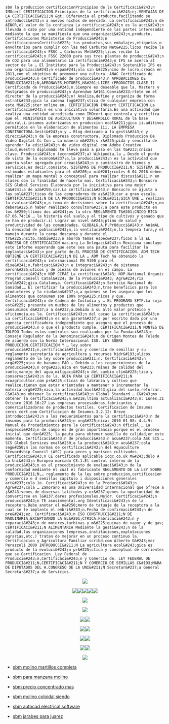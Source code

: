 
```
sbm la produccion certificacionPrincipios de la Certificaci&#243;n IMOcert CERTIFICACION.Principios de la certificaci&#243;n;.VENTAJAS DE LA CERTIFICACI&#211;N &gt; Diferencia el producto,facilitando su introducci&#243;n a nuevos nichos de mercado. La certificaci&#243;n de AENOR,el valor de la confianza La certificaci&#243;n es la acci&#243;n llevada a cabo por una entidad independiente de las partes interesadas mediante la que se manifiesta que una organizaci&#243;n,producto. Certificaciones Ministerio de Producci&#243;n CertificacionesCertific&#225; tus productos,sus embalajes,etiquetas o envoltorios para cumplir con las med Carburos Met&#225;licos recibe la certificaci&#243;n FSSC … Carburos Met&#225;licos recibe la certificaci&#243;n FSSC 22000 para sus tres plantas de producci&#243;n de CO2 para uso alimentario La certificaci&#243;n IPS se acerca al sector de la … El Instituto para la Producci&#243;n Sostenible IPS es una organizaci&#243;n espa&#241;ola sin &#225;nimo de lucro,creada en 2011,con el objetivo de promover una cultura. ANAC Certificado de producci&#243;n Certificado de producci&#243;n APROBACIONES DE PRODUCCI&#211;N,AERONAVES,MOTORES,H&#201;LICES (PRODUCTOS CLASE I) Certificado de Producci&#243;n.Siempre es deseable que la. Masters y Postgrados de producci&#243;n Aprendum &#161;Convi&#233;rtete en el director de la producci&#243;n! Analiza,define y organiza de forma estrat&#233;gica la cadena log&#237;stica de cualquier empresa con este M&#225;ster online en. CERTIFICACION IMOcert CERTIFICACION.La certificaci&#243;n es una iniciativa voluntaria.Es una actividad que realiza una entidad acreditada como IMOcert que controla y certifica que el. MINISTERIO DE AGRICULTURA Y DESARROLLO RURAL de la base natural.i.insumos autorizados en produccion ecol&#211;gica ii.aditivos permitidos en la elaboracion de alimentos iii. LA EMPRESA CONSTRUCTORA.Gesti&#243;n y … Blog dedicado a la gesti&#243;n y direcci&#243;n de la empresa constructora. Diplomado Produccion De Video Digital Cc Con … La manera m&#225;s r&#225;pida y sencilla de aprender la edici&#243;n de video digital con Adobe Creative Cloud,nuestro diplomado te lleva paso a paso en las t&#233;cnicas clave. Producci&#243;n (econom&#237;a) Wikipedia,la … Desde el punto de vista de la econom&#237;a,la producci&#243;n es la actividad que aporta valor agregado por creaci&#243;n y suministro de bienes y servicios,es decir,consiste. SISTEMAS DE PRODUCCI&#211;N: SISTEMA DE … estimados estudiantes para el d&#205;a mi&#201;rcoles 6 04 2016 deben realizar un mapa mental o conceptual para realizar discusi&#211;n en clases con la finalidad de hacerlo mas. Certificaci&#243;n Bonsucro SCS Global Services Elaborada por la iniciativa para una mejor ca&#241;a de az&#250;car.La certificaci&#243;n Bonsucro se ajusta a las pol&#237;ticas de las compradores de az&#250;car a gran escala. CERTIFICACI&#211;N DE LA PRODUCCI&#211;N ECOL&#211;GICA UNE … realizan la evaluaci&#243;n,o toma de decisiones sobre la certificaci&#243;n,no deber&#225;n haber realizado consultor&#237;a para este producto en los &#250;ltimos dos a&#241;os (u otro REGLAMENTO T&#201;CNICO RTCA 67.06.74:16 … la historia del suelo,y el tipo de cultivos y ganado que se han de producir.i) Lograr un nivel &#243;ptimo de salud y productividad de las comunidades. GLOBALG.A.P.PrOducci&#243;n AnimAL la densidad de poblaci&#243;n,la ventilaci&#243;n,la tempera tura,y el manejo durante la carga descarga y durante el tr&#225;nsito.Tambi&#233;n aborda temas espec&#237;ficos a la EL PROCESO DE CERTIFICACION oas.org La Delegaci&#243;n Mexicana concluye este informe esperando que este sea una pauta para facilitar la implantaci&#243;n por parte de.EL PROCESO DE CERTIFICACION. ADM TECH OBTIENE LA CERTIFICACI&#211;N DE LA … ADM Tech ha obtenido la certificaci&#243;n internacional EN 9100 para el dise&#241;o,fabricaci&#243;n e integraci&#243;n de sistemas aeron&#225;uticos y de piezas de aviones en el campo. La certificaci&#243;n NOP CCPAE La certificaci&#243; NOP.National Organic Program.Consell Catal&#224; de la Producci&#243; Agr&#224;ria Ecol&#242;gica.Catalunya. Certificaci&#243;n Servicio Nacional de Sanidad,… El certificar la producci&#243;n,trae beneficios para los productores y la ciudadan&#237;a,a quienes se les asegura que los alimentos que consumen son 100% org&#225;nicos y que. Certificaci&#243;n de Cadena de Custodia y … EL PROGRAMA SFTF.La soja est&#225; presente en muchos de los alimentos y productos que consumimos d&#237;a a d&#237;a.Debido a su alto valor proteico y eficiencia,es la. Certificaci&#243;n del cacao La certificaci&#243;n La certificaci&#243;n es una garant&#237;a por escrito dada por una agencia certificadora independiente que asegura que el proceso de producci&#243;n o que el producto cumple. CERTIFICACI&#211;N MONTES DE TOLEDO Todos estos controles son realizados por la Fundaci&#243;n Consejo Regulador de la Denominaci&#243;n de Origen Montes de Toledo de acuerdo con la Norma Internacional ISO. LEY SOBRE PRODUCCION,CERTIFICACION Y … ley sobre producci&#211;n,certificaci&#211;n y comercio de semillas y su reglamento secretaria de agricultura y recursos hidr&#193;ulicos reglamento de la ley sobre producci&#211;n. Certificaci&#243;n org&#225;nica de bananos FAO … Debido a los requerimientos de la producci&#243;n org&#225;nica en t&#233;rminos de calidad del suelo,manejo del agua,mitigaci&#243;n del cambio clim&#225;tico y conservaci&#243;n de la. GUIA PARA LA CERTIFICACI&#211;N ecoagricultor.com pr&#225;cticas de labranza y cultivo que realice,tienen que estar orientadas a mantener o incrementar la materia org&#225;nica,la actividad biol&#243;gica del suelo,reforzar. C&#243;mo obtener la certificaci&#243;n Global Standard … C&#243;mo obtener la certificaci&#243;n.&#218;ltima actualizaci&#243;n: Lunes,31 Octubre 2016 16:27 Las empresas procesadoras,fabricantes y comercializadoras de productos textiles. Certificacion de Insumos ceres cert.com Certificacion de Insumos.3.2.12: Breve introducci&#243;n a los requerimientos para la certificaci&#243;n de insumos para la producci&#243;n org&#225;nica: 2010 01 08: 4.4.9: Manual de Procedimientos para la Certificaci&#243;n Oficial … La inspecci&#243;n de campo es de gran importancia porque es el proceso inicial que dar&#225; la pauta para obtener semilla de calidad,en este momento. Certificaci&#243;n de producci&#243;n acu&#237;cola ASC SCS … SCS Global Services eval&#250;a la producci&#243;n acu&#237;cola seg&#250;n las normas de certificaci&#243;n del Aquaculture Stewardship Council (ASC) para peces y mariscos cultivados. Certificaci&#243;n CE certificado aplicable icqc.co.uk M&#243;dulo A La Uni&#243;n Europea marcado CE.1.El control interno de la producci&#243;n es el procedimiento de evaluaci&#243;n de la conformidad mediante el cual el fabricante REGLAMENTO DE LA LEY SOBRE PRODUCCI&#211;N,… reglamento de la ley sobre produccion,certificacion y comercio e d semillas capitulo i disposiciones generales art&#237;culo 1o. Certificaci&#243;n de la Producci&#243;n Agr&#237;cola … Zamorano es una Universidad internacional que ofrece a j&#243;venes de diversas latitudes y or&#237;genes la oportunidad de convertirse en l&#237;deres profesionales.Mejor. Certificaci&#243;n producci&#243;n TE asosimmental.org Identificaci&#243;n de la receptora.Debe anotar el n&#250;mero de tatuaje de la receptora a la cual se le implanto el embri&#243;n.Fecha de confirmaci&#243;n de pre&#241;ez. Certificaci&#243;n ISO CONSTRUCCI&#211;N DE MAQUINARIA,EXCEPTUANDO LA EL&#201;CTRICA.Fabricaci&#243;n y reparaci&#243;n de motores,turbinas y m&#225;quinas de vapor y de gas; CERTIFICACI&#211;N ALIMENTARIA Mediante la gesti&#243;n de la calidad,las organizaciones (empresas,instituciones,explotaciones agrarias,etc.) tratan de mejorar en un proceso continuo la. Certificacion y Agricultura Familiar scribd.com Alberto G&#243;mez Perazzoli 2000 INTRODUCCI&#211;N La agricultura ecol&#243;gica es producto de la evoluci&#243;n pr&#225;ctica y conceptual de corrientes que se.Certificacion. Ley Federal de Producci&#243;n,Certificaci&#243;n y Comercio de. LEY FEDERAL DE PRODUCCI&#211;N,CERTIFICACI&#211;N Y COMERCIO DE SEMILLAS C&#193;MARA DE DIPUTADOS DEL H.CONGRESO DE LA UNI&#211;N Secretar&#237;a General Secretar&#237;a de Servicios. 
```

<div align="center">

<a href="https://es-crusher.shibang-china.com/github&k=sbm+la+produccion+certificacion"><img src="https://static.shibang-china.com/es/crusher/logo.jpg"></a>

<a href="https://es-crusher.shibang-china.com/github&k=sbm+la+produccion+certificacion"><img src="https://static.shibang-china.com/es/crusher/index.jpg"></a><a href="https://es-crusher.shibang-china.com/material.htmlgithub&k=sbm+la+produccion+certificacion"><img src="https://static.shibang-china.com/es/crusher/material.jpg"></a><a href="https://es-crusher.shibang-china.com/application.htmlgithub&k=sbm+la+produccion+certificacion"><img src="https://static.shibang-china.com/es/crusher/application.jpg"></a><a href="https://es-crusher.shibang-china.com/aboutus.htmlgithub&k=sbm+la+produccion+certificacion"><img src="https://static.shibang-china.com/es/crusher/aboutus.jpg"></a><a href="https://es-crusher.shibang-china.com/contact.htmlgithub&k=sbm+la+produccion+certificacion"><img src="https://static.shibang-china.com/es/crusher/contact.jpg"></a>

<a href="https://es-crusher.shibang-china.com/github&k=sbm+la+produccion+certificacion"><img src="https://static.shibang-china.com/es/crusher/banner.jpg"></a>

<a href="https://swt.shibang-china.com/github&k=sbm+la+produccion+certificacion"><img src="https://static.shibang-china.com/es/crusher/text.jpg"></a>

<a href="https://swt.shibang-china.com/github&k=sbm+la+produccion+certificacion"><img src="https://static.shibang-china.com/es/crusher/chat.jpg"></a><a href="https://es-crusher.shibang-china.com/contact.htmlgithub&k=sbm+la+produccion+certificacion"><img src="https://static.shibang-china.com/es/crusher/message.jpg"></a>

<a href="https://es-crusher.shibang-china.com/products/pe.htmlgithub&k=sbm+la+produccion+certificacion"><img src="https://static.shibang-china.com/es/crusher/pe.jpg"></a><a href="https://es-crusher.shibang-china.com/products/pf.htmlgithub&k=sbm+la+produccion+certificacion"><img src="https://static.shibang-china.com/es/crusher/pf.jpg"></a>

<a href="https://es-crusher.shibang-china.com/products/hpt.htmlgithub&k=sbm+la+produccion+certificacion"><img src="https://static.shibang-china.com/es/crusher/hpt.jpg"></a><a href="https://es-crusher.shibang-china.com/products/vsi.htmlgithub&k=sbm+la+produccion+certificacion"><img src="https://static.shibang-china.com/es/crusher/vsi.jpg"></a>

<a href="https://es-crusher.shibang-china.com/products/klv.htmlgithub&k=sbm+la+produccion+certificacion"><img src="https://static.shibang-china.com/es/crusher/klv.jpg"></a><a href="https://es-crusher.shibang-china.com/products/portable.htmlgithub&k=sbm+la+produccion+certificacion"><img src="https://static.shibang-china.com/es/crusher/portable.jpg"></a>

<a href="https://swt.shibang-china.com/github&k=sbm+la+produccion+certificacion"><img src="https://static.shibang-china.com/es/crusher/case.jpg"></a>

</div>


* [sbm molino martillos completa](sbm%20molino%20martillos%20completa.md)

* [sbm para manzana molino](sbm%20para%20manzana%20molino.md)

* [sbm precio concentrado mas](sbm%20precio%20concentrado%20mas.md)

* [sbm molino coloidal siendo](sbm%20molino%20coloidal%20siendo.md)

* [sbm autocad electrical software](sbm%20autocad%20electrical%20software.md)

* [sbm jarabes para juarez](sbm%20jarabes%20para%20juarez.md)